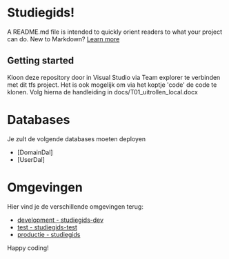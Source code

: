 # Studiegids!
A README.md file is intended to quickly orient readers to what your project can do.  New to Markdown? [Learn more](http://go.microsoft.com/fwlink/p/?LinkId=524306&clcid=0x409)

## Getting started

Kloon deze repository door in Visual Studio via Team explorer te verbinden met dit tfs project. 
Het is ook mogelijk om via het koptje 'code' de code te klonen. 
Volg hierna de handleiding in docs/T01_uitrollen_local.docx

# Databases

Je zult de volgende databases moeten deployen
* [DomainDal]
* [UserDal]

# Omgevingen

Hier vind je de verschillende omgevingen terug:
* [development - studiegids-dev](http://studiegids-dev.azurewebsites.net)
* [test - studiegids-test](http://studiegids-test.azurewebsites.net)
* [productie - studiegids](http://studiegids.azurewebsites.net)



Happy coding!